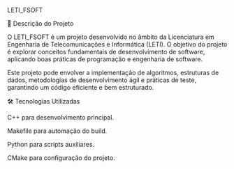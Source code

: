LETI_FSOFT

📌 Descrição do Projeto

O LETI_FSOFT é um projeto desenvolvido no âmbito da Licenciatura em Engenharia de Telecomunicações e Informática (LETI). O objetivo do projeto é explorar conceitos fundamentais de desenvolvimento de software, aplicando boas práticas de programação e engenharia de software.

Este projeto pode envolver a implementação de algoritmos, estruturas de dados, metodologias de desenvolvimento ágil e práticas de teste, garantindo um código eficiente e bem estruturado.

🛠 Tecnologias Utilizadas

C++ para desenvolvimento principal.

Makefile para automação do build.

Python para scripts auxiliares.

CMake para configuração do projeto.

